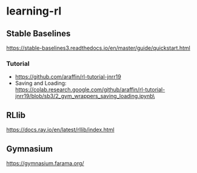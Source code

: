# learning-rl

## Stable Baselines
https://stable-baselines3.readthedocs.io/en/master/guide/quickstart.html

### Tutorial
* https://github.com/araffin/rl-tutorial-jnrr19
* Saving and Loading: https://colab.research.google.com/github/araffin/rl-tutorial-jnrr19/blob/sb3/2_gym_wrappers_saving_loading.ipynb\

## RLlib
https://docs.ray.io/en/latest/rllib/index.html

## Gymnasium
https://gymnasium.farama.org/
